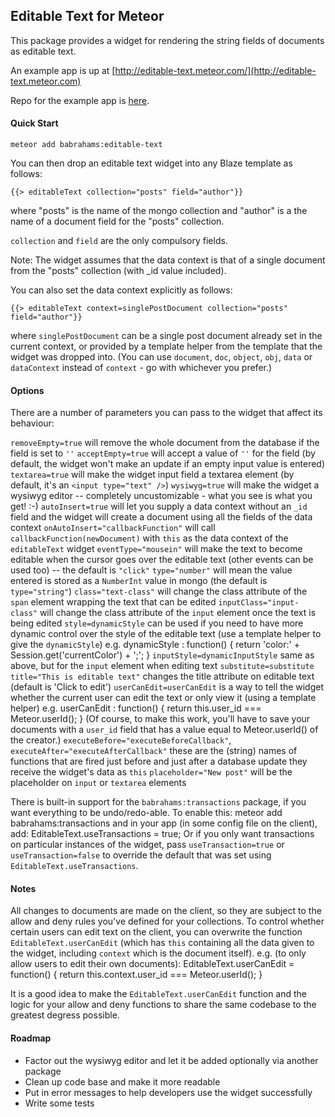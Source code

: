 Editable Text for Meteor
------------------------

This package provides a widget for rendering the string fields of documents as editable text.

An example app is up at [http://editable-text.meteor.com/](http://editable-text.meteor.com)

Repo for the example app is [here](https://github.com/JackAdams/editable-text-example).

#### Quick Start

	meteor add babrahams:editable-text

You can then drop an editable text widget into any Blaze template as follows:

	{{> editableText collection="posts" field="author"}}
	
where "posts" is the name of the mongo collection and "author" is a the name of a document field for the "posts" collection.

`collection` and `field` are the only compulsory fields.

Note: The widget assumes that the data context is that of a single document from the "posts" collection (with _id value included).

You can also set the data context explicitly as follows:

    {{> editableText context=singlePostDocument collection="posts" field="author"}}

where `singlePostDocument` can be a single post document already set in the current context, or provided by a template helper from the template that the widget was dropped into.
(You can use `document`, `doc`, `object`, `obj`, `data` or `dataContext` instead of `context` - go with whichever you prefer.)

#### Options

There are a number of parameters you can pass to the widget that affect its behaviour:

`removeEmpty=true` will remove the whole document from the database if the field is set to `''`
`acceptEmpty=true` will accept a value of `''` for the field (by default, the widget won't make an update if an empty input value is entered)
`textarea=true` will make the widget input field a textarea element (by default, it's an `<input type="text" />`)
`wysiwyg=true` will make the widget a wysiwyg editor -- completely uncustomizable - what you see is what you get! :-)
`autoInsert=true` will let you supply a data context without an `_id` field and the widget will create a document using all the fields of the data context
`onAutoInsert="callbackFunction"` will call `callbackFunction(newDocument)` with `this` as the data context of the `editableText` widget 
`eventType="mousein"` will make the text to become editable when the cursor goes over the editable text (other events can be used too) -- the default is `"click"`
`type="number"` will mean the value entered is stored as a `NumberInt` value in mongo (the default is `type="string"`)
`class="text-class"` will change the class attribute of the `span` element wrapping the text that can be edited
`inputClass="input-class"` will change the class attribute of the `input` element once the text is being edited
`style=dynamicStyle` can be used if you need to have more dynamic control over the style of the editable text (use a template helper to give the `dynamicStyle`) e.g.
	dynamicStyle : function() {
	  return 'color:' + Session.get('currentColor') + ';';
	} 
`inputStyle=dynamicInputStyle` same as above, but for the `input` element when editing text
`substitute=substitute`
`title="This is editable text"` changes the title attribute on editable text (default is 'Click to edit')
`userCanEdit=userCanEdit` is a way to tell the widget whether the current user can edit the text or only view it (using a template helper) e.g.
	userCanEdit : function() {
	  return this.user_id === Meteor.userId();
	}
(Of course, to make this work, you'll have to save your documents with a `user_id` field that has a value equal to Meteor.userId() of the creator.)
`executeBefore="executeBeforeCallback"`, `executeAfter="executeAfterCallback"` these are the (string) names of functions that are fired just before and just after a database update they receive the widget's data as `this`
`placeholder="New post"` will be the placeholder on `input` or `textarea` elements
  
There is built-in support for the `babrahams:transactions` package, if you want everything to be undo/redo-able. To enable this:
	meteor add babrahams:transactions
and in your app (in some config file on the client), add:
	EditableText.useTransactions = true;
Or if you only want transactions on particular instances of the widget, pass `useTransaction=true` or `useTransaction=false` to override the default that was set using `EditableText.useTransactions`.

#### Notes

All changes to documents are made on the client, so they are subject to the allow and deny rules you've defined for your collections. To control whether certain users can edit text on the client, you can overwrite the function `EditableText.userCanEdit` (which has `this` containing all the data given to the widget, including `context` which is the document itself).  e.g. (to only allow users to edit their own documents):
	EditableText.userCanEdit = function() {
	  return this.context.user_id === Meteor.userId();
	}

It is a good idea to make the `EditableText.userCanEdit` function and the logic for your allow and deny functions to share the same codebase to the greatest degress possible.

#### Roadmap

- Factor out the wysiwyg editor and let it be added optionally via another package
- Clean up code base and make it more readable
- Put in error messages to help developers use the widget successfully
- Write some tests